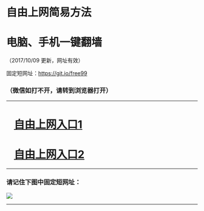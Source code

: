 ﻿# 自由上网简易方法

# 电脑、手机一键翻墙

（2017/10/09 更新，网址有效）

固定短网址：https://git.io/free99

### （微信如打不开，请转到浏览器打开）


***





# &nbsp;&nbsp; <a href="http://ft901627057.fwq-tz-1001.info/fwqtz01.html?t=10090014080 " target="_blank">自由上网入口1</a>
# &nbsp;&nbsp; <a href="http://ft537914120.fwq-tz-1002.info/fwqtz02.html?t=100900131850 " target="_blank">自由上网入口2</a>
***

### 请记住下图中固定短网址：

<img src="https://s3-us-west-2.amazonaws.com/fwq-1001/yjfq-20170905okok.png" /> 


***

